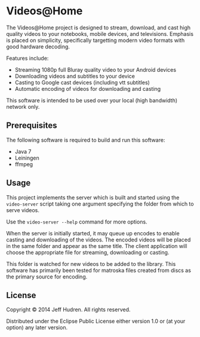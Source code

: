 # Videos@Home

The Videos@Home project is designed to stream, download, and cast high quality
videos to your notebooks, mobile devices, and televisions. Emphasis is placed
on simplicity, specifically targetting modern video formats with good hardware
decoding.

Features include:

* Streaming 1080p full Bluray quality video to your Android devices
* Downloading videos and subtitles to your device
* Casting to Google cast devices (including vtt subtitles)
* Automatic encoding of videos for downloading and casting

This software is intended to be used over your local (high bandwidth) network
only.

## Prerequisites

The following software is required to build and run this software:

* Java 7
* Leiningen
* ffmpeg

## Usage

This project implements the server which is built and started using the
`video-server` script taking one argument specifying the folder from which to
serve videos.

Use the `video-server --help` command for more options.

When the server is initially started, it may queue up encodes to enable casting
and downloading of the videos. The encoded videos will be placed in the same
folder and appear as the same title. The client application will choose the
appropriate file for streaming, downloading or casting.

This folder is watched for new videos to be added to the library. This software
has primarily been tested for matroska files created from discs as the primary
source for encoding.

## License

Copyright © 2014 Jeff Hudren. All rights reserved.

Distributed under the Eclipse Public License either version 1.0 or (at your
option) any later version.
